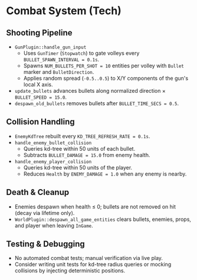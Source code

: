 # Combat System (Tech)

## Shooting Pipeline
- `GunPlugin::handle_gun_input`
  - Uses `GunTimer` (`Stopwatch`) to gate volleys every `BULLET_SPAWN_INTERVAL = 0.1s`.
  - Spawns `NUM_BULLETS_PER_SHOT = 10` entities per volley with `Bullet` marker and `BulletDirection`.
  - Applies random spread (`-0.5..0.5`) to X/Y components of the gun's local X axis.
- `update_bullets` advances bullets along normalized direction × `BULLET_SPEED = 15.0`.
- `despawn_old_bullets` removes bullets after `BULLET_TIME_SECS = 0.5`.

## Collision Handling
- `EnemyKdTree` rebuilt every `KD_TREE_REFRESH_RATE = 0.1s`.
- `handle_enemy_bullet_collision`
  - Queries kd-tree within 50 units of each bullet.
  - Subtracts `BULLET_DAMAGE = 15.0` from enemy health.
- `handle_enemy_player_collision`
  - Queries kd-tree within 50 units of the player.
  - Reduces `Health` by `ENEMY_DAMAGE = 1.0` when any enemy is nearby.

## Death & Cleanup
- Enemies despawn when health ≤ 0; bullets are not removed on hit (decay via lifetime only).
- `WorldPlugin::despawn_all_game_entities` clears bullets, enemies, props, and player when leaving `InGame`.

## Testing & Debugging
- No automated combat tests; manual verification via live play.
- Consider writing unit tests for kd-tree radius queries or mocking collisions by injecting deterministic positions.
